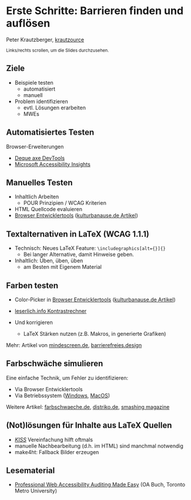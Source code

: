 # Erste Schritte: Barrieren finden und auflösen

Peter Krautzberger, [krautzource](https://krautzource.com)

<small>Links/rechts scrollen, um die Slides durchzusehen.</small>

## Ziele

- Beispiele testen
  - automatisiert
  - manuell
- Problem identifizieren
  - evtl. Lösungen erarbeiten
  - MWEs

## Automatisiertes Testen

Browser-Erweiterungen

- [Deque axe DevTools](https://www.deque.com/axe/devtools/)
- [Microsoft Accessibility Insights](https://accessibilityinsights.io/downloads/)

## Manuelles Testen

- Inhaltlich Arbeiten
  - POUR Prinzipien / WCAG Kriterien
- HTML Quellcode evaluieren
- [Browser Entwicklertools](https://de.wikipedia.org/wiki/Entwicklerwerkzeuge_in_Webbrowsern) ([kulturbanause.de Artikel](https://kulturbanause.de/blog/die-chrome-entwicklertools-devtools-fuer-designer-und-einsteiger/))


## Textalternativen in LaTeX (WCAG 1.1.1)

- Technisch: Neues LaTeX Feature: `\includegraphics[alt={}]{}`
  - Bei langer Alternative, damit Hinweise geben.
- Inhaltlich: Üben, üben, üben
  - am Besten mit Eigenem Material

## Farben testen

- Color-Picker in [Browser Entwicklertools](https://de.wikipedia.org/wiki/Entwicklerwerkzeuge_in_Webbrowsern) ([kulturbanause.de Artikel](https://kulturbanause.de/blog/die-chrome-entwicklertools-devtools-fuer-designer-und-einsteiger/))
- [leserlich.info Kontrastrechner](https://www.leserlich.info/werkzeuge/kontrastrechner/)

- Und korrigieren
  - LaTeX Stärken nutzen (z.B. Makros, in generierte Grafiken)

Mehr: Artikel von [mindescreen.de](https://www.mindscreen.de/farbkontraste), [barrierefreies.design](https://barrierefreies.design/barrierefreiheit-interaktiv-testen/farben-und-kontraste-pruefen)

## Farbschwäche simulieren

Eine einfache Technik, um Fehler zu identifizieren:

- Via Browser Entwicklertools
- Via Betriebssystem ([Windows](https://support.microsoft.com/de-de/windows/verwenden-von-farbfiltern-in-windows-43893e44-b8b3-2e27-1a29-b0c15ef0e5ce), [MacOS](https://support.apple.com/de-de/guide/mac-help/unac089/14.0/mac/14.0))

Weitere Artikel: [farbschwaeche.de](https://www.farbsehschwaeche.de/materialien), [distriko.de](https://distriko.de/blog/barrierefreie-farbkontraste/),  [smashing magazine](https://www.smashingmagazine.com/2024/02/designing-for-colorblindness/)

## (Not)lösungen für Inhalte aus LaTeX Quellen

- [_KISS_](https://de.wikipedia.org/wiki/KISS-Prinzip) Vereinfachung hilft oftmals
- manuelle Nachbearbeitung (d.h. im HTML) sind manchmal notwendig
- make4ht: Fallback Bilder erzeugen

## Lesematerial

* [Professional Web Accessibility Auditing Made Easy](https://pressbooks.library.torontomu.ca/pwaa/) (OA Buch, Toronto Metro University)
